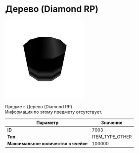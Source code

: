 # Дерево (Diamond RP)

![Item Image](../img/7003.webp?raw=true)

Предмет: Дерево (Diamond RP)<br>Информация по этому предмету отсутствует.


| Параметр | Значение |
|----------|----------|
| **ID** | 7003 |
| **Тип** | ITEM_TYPE_OTHER |
| **Максимальное количество в ячейке** | 100000 |


